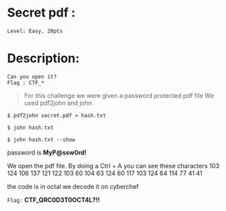# Secret pdf :

```
Level: Easy, 20pts 
```

# Description: 
```
Can you open it?
Flag : CTF_*
```

>For this challenge we were given a password protected pdf file 
We used pdf2john  and john 

`$ pdf2john secret.pdf > hash.txt`

`$ john hash.txt`

`$ john hash.txt --show`


password is **MyP@ssw0rd!**

We open the pdf file. By doing a Ctrl + A you can see these characters 103 124 106 137 121 122 103 60 104 63 124 60 117 103 124 64 114 77 41 41


the code is in octal we decode it on cyberchef 

```Flag:```  **CTF_QRC0D3T0OCT4L?!!**  

